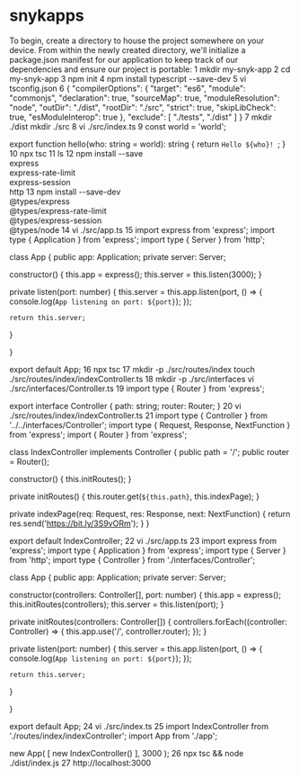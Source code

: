 # snykapps
To begin, create a directory to house the project somewhere on your device. From within the newly created directory, we'll initialize a package.json manifest for our application to keep track of our dependencies and ensure our project is portable:
1 
mkdir my-snyk-app
2 
cd my-snyk-app
3 
npm init
4 
npm install typescript --save-dev
5 
vi tsconfig.json
6 
{
  "compilerOptions": {
    "target": "es6",
    "module": "commonjs",
    "declaration": true,
    "sourceMap": true,
    "moduleResolution": "node",
    "outDir": "./dist",
    "rootDir": "./src",
    "strict": true,
    "skipLibCheck": true,
    "esModuleInterop": true
  },
  "exclude": [
    "./tests",
    "./dist"
  ]
}
7 
mkdir ./dist
mkdir ./src
8 
vi ./src/index.ts
9
const world = 'world';

export function hello(who: string = world): string {
  return `Hello ${who}! `;
}
10
npx tsc
11
ls
12
npm install --save \
  express \
  express-rate-limit \
  express-session \
  http
13
npm install --save-dev \
  @types/express \
  @types/express-rate-limit \
  @types/express-session \
  @types/node
14
vi ./src/app.ts
15
import express from 'express';
import type { Application } from 'express';
import type { Server } from 'http';

class App {
  public app: Application;
  private server: Server;

  constructor() {
    this.app = express();
    this.server = this.listen(3000);
  }

  private listen(port: number) {
    this.server = this.app.listen(port, () => {
      console.log(`App listening on port: ${port}`);
    });

    return this.server;
  }

}

export default App;
16
npx tsc
17
mkdir -p ./src/routes/index
touch ./src/routes/index/indexController.ts
18
mkdir -p ./src/interfaces
vi ./src/interfaces/Controller.ts
19
import type { Router } from 'express';

export interface Controller {
  path: string;
  router: Router;
}
20
vi ./src/routes/index/indexController.ts
21
import type { Controller } from '../../interfaces/Controller';
import type { Request, Response, NextFunction } from 'express';
import { Router } from 'express';

class IndexController implements Controller {
  public path = '/';
  public router = Router();

  constructor() {
    this.initRoutes();
  }

  private initRoutes() {
    this.router.get(`${this.path}`, this.indexPage);
  }

  private indexPage(req: Request, res: Response, next: NextFunction) {
    return res.send('https://bit.ly/3S9vORm');
  }
}

export default IndexController;
22
vi ./src/app.ts
23 import express from 'express';
import type { Application } from 'express';
import type { Server } from 'http';
import type { Controller } from './interfaces/Controller';

class App {
  public app: Application;
  private server: Server;

  constructor(controllers: Controller[], port: number) {
    this.app = express();
    this.initRoutes(controllers);
    this.server = this.listen(port);
  }

  private initRoutes(controllers: Controller[]) {
    controllers.forEach((controller: Controller) => {
      this.app.use('/', controller.router);
    });
  }

  private listen(port: number) {
    this.server = this.app.listen(port, () => {
      console.log(`App listening on port: ${port}`);
    });

    return this.server;
  }

}

export default App;
24
vi ./src/index.ts
25
import IndexController from './routes/index/indexController';
import App from './app';

new App(
  [
    new IndexController()
  ],
  3000
);
26
npx tsc && node ./dist/index.js
27
http://localhost:3000
